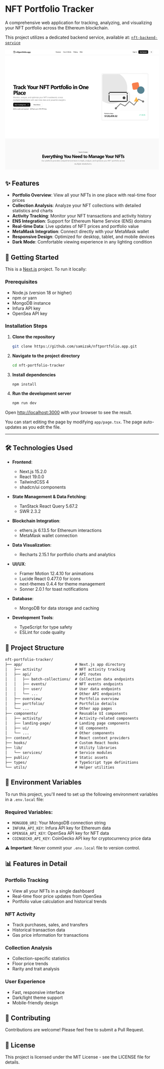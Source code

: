 # NFT Portfolio Tracker

A comprehensive web application for tracking, analyzing, and visualizing your NFT portfolio across the Ethereum blockchain.

This project utilizes a dedicated backend service, available at: [`nft-backend-service`](https://github.com/samizak/nft-backend-service)

![Portfolio Preview](public/landing_page.png)

## ✨ Features

- **Portfolio Overview**: View all your NFTs in one place with real-time floor prices
- **Collection Analysis**: Analyze your NFT collections with detailed statistics and charts
- **Activity Tracking**: Monitor your NFT transactions and activity history
- **ENS Integration**: Support for Ethereum Name Service (ENS) domains
- **Real-time Data**: Live updates of NFT prices and portfolio value
- **MetaMask Integration**: Connect directly with your MetaMask wallet
- **Responsive Design**: Optimized for desktop, tablet, and mobile devices
- **Dark Mode**: Comfortable viewing experience in any lighting condition

## 🚀 Getting Started

This is a [Next.js](https://nextjs.org) project. To run it locally:

### Prerequisites

- Node.js (version 18 or higher)
- npm or yarn
- MongoDB instance
- Infura API key
- OpenSea API key

### Installation Steps

1.  **Clone the repository**

    ```bash
    git clone https://github.com/samizak/nftportfolio.app.git
    ```

2.  **Navigate to the project directory**

    ```bash
    cd nft-portfolio-tracker
    ```

3.  **Install dependencies**

    ```bash
    npm install
    ```

4.  **Run the development server**

    ```bash
    npm run dev
    ```

Open [http://localhost:3000](http://localhost:3000) with your browser to see the result.

You can start editing the page by modifying `app/page.tsx`. The page auto-updates as you edit the file.

---

## 🛠️ Technologies Used

- **Frontend**:

  - Next.js 15.2.0
  - React 19.0.0
  - TailwindCSS 4
  - shadcn/ui components

- **State Management & Data Fetching**:

  - TanStack React Query 5.67.2
  - SWR 2.3.2

- **Blockchain Integration**:

  - ethers.js 6.13.5 for Ethereum interactions
  - MetaMask wallet connection

- **Data Visualization**:

  - Recharts 2.15.1 for portfolio charts and analytics

- **UI/UX**:

  - Framer Motion 12.4.10 for animations
  - Lucide React 0.477.0 for icons
  - next-themes 0.4.4 for theme management
  - Sonner 2.0.1 for toast notifications

- **Database**:

  - MongoDB for data storage and caching

- **Development Tools**:
  - TypeScript for type safety
  - ESLint for code quality

## 📁 Project Structure

```
nft-portfolio-tracker/
├── app/                        # Next.js app directory
│   ├── activity/               # NFT activity tracking
│   ├── api/                    # API routes
│   │   ├── batch-collections/  # Collection data endpoints
│   │   ├── events/             # NFT events endpoints
│   │   ├── user/               # User data endpoints
│   │   └── ...                 # Other API endpoints
│   ├── overview/               # Portfolio overview
│   ├── portfolio/              # Portfolio details
│   └── ...                     # Other app pages
├── components/                 # Reusable UI components
│   ├── activity/               # Activity-related components
│   ├── landing-page/           # Landing page components
│   ├── ui/                     # UI components
│   └── ...                     # Other components
├── context/                    # React context providers
├── hooks/                      # Custom React hooks
├── lib/                        # Utility libraries
│   └── services/               # Service modules
├── public/                     # Static assets
├── types/                      # TypeScript type definitions
└── utils/                      # Helper utilities
```

## 🔐 Environment Variables

To run this project, you'll need to set up the following environment variables in a `.env.local` file:

### Required Variables:

- `MONGODB_URI`: Your MongoDB connection string
- `INFURA_API_KEY`: Infura API key for Ethereum data
- `OPENSEA_API_KEY`: OpenSea API key for NFT data
- `COINGECKO_API_KEY`: CoinGecko API key for cryptocurrency price data

⚠️ **Important**: Never commit your `.env.local` file to version control.

## 📊 Features in Detail

### Portfolio Tracking

- View all your NFTs in a single dashboard
- Real-time floor price updates from OpenSea
- Portfolio value calculation and historical trends

### NFT Activity

- Track purchases, sales, and transfers
- Historical transaction data
- Gas price information for transactions

### Collection Analysis

- Collection-specific statistics
- Floor price trends
- Rarity and trait analysis

### User Experience

- Fast, responsive interface
- Dark/light theme support
- Mobile-friendly design

## 🤝 Contributing

Contributions are welcome! Please feel free to submit a Pull Request.

## 📝 License

This project is licensed under the MIT License - see the LICENSE file for details.
